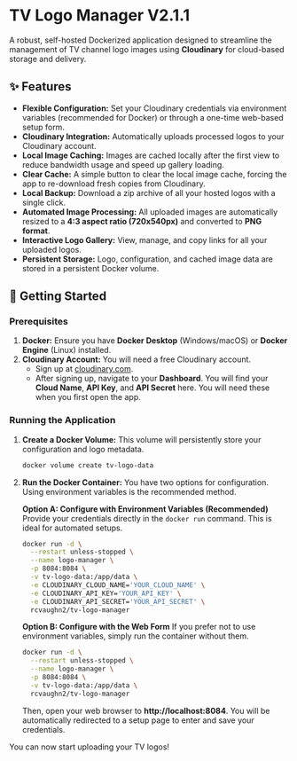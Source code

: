 # **TV Logo Manager** V2.1.1

A robust, self-hosted Dockerized application designed to streamline the management of TV channel logo images using **Cloudinary** for cloud-based storage and delivery.

## **✨ Features**

- **Flexible Configuration:** Set your Cloudinary credentials via environment variables (recommended for Docker) or through a one-time web-based setup form.
- **Cloudinary Integration:** Automatically uploads processed logos to your Cloudinary account.
- **Local Image Caching:** Images are cached locally after the first view to reduce bandwidth usage and speed up gallery loading.
- **Clear Cache:** A simple button to clear the local image cache, forcing the app to re-download fresh copies from Cloudinary.
- **Local Backup:** Download a zip archive of all your hosted logos with a single click.
- **Automated Image Processing:** All uploaded images are automatically resized to a **4:3 aspect ratio (720x540px)** and converted to **PNG format**.
- **Interactive Logo Gallery:** View, manage, and copy links for all your uploaded logos.
- **Persistent Storage:** Logo, configuration, and cached image data are stored in a persistent Docker volume.

## **🚀 Getting Started**

### **Prerequisites**

1.  **Docker:** Ensure you have **Docker Desktop** (Windows/macOS) or **Docker Engine** (Linux) installed.
2.  **Cloudinary Account:** You will need a free Cloudinary account.
    * Sign up at [cloudinary.com](https://cloudinary.com/users/register/free).
    * After signing up, navigate to your **Dashboard**. You will find your **Cloud Name**, **API Key**, and **API Secret** here. You will need these when you first open the app.
### **Running the Application**

1.  **Create a Docker Volume:**
    This volume will persistently store your configuration and logo metadata.
    ```bash
    docker volume create tv-logo-data
    ```

2.  **Run the Docker Container:**
    You have two options for configuration. Using environment variables is the recommended method.

    **Option A: Configure with Environment Variables (Recommended)**
    Provide your credentials directly in the `docker run` command. This is ideal for automated setups.

    ```bash
    docker run -d \
      --restart unless-stopped \
      --name logo-manager \
      -p 8084:8084 \
      -v tv-logo-data:/app/data \
      -e CLOUDINARY_CLOUD_NAME='YOUR_CLOUD_NAME' \
      -e CLOUDINARY_API_KEY='YOUR_API_KEY' \
      -e CLOUDINARY_API_SECRET='YOUR_API_SECRET' \
      rcvaughn2/tv-logo-manager
    ```

    **Option B: Configure with the Web Form**
    If you prefer not to use environment variables, simply run the container without them.
    ```bash
    docker run -d \
      --restart unless-stopped \
      --name logo-manager \
      -p 8084:8084 \
      -v tv-logo-data:/app/data \
      rcvaughn2/tv-logo-manager
    ```
    Then, open your web browser to **http://localhost:8084**. You will be automatically redirected to a setup page to enter and save your credentials.

You can now start uploading your TV logos!
